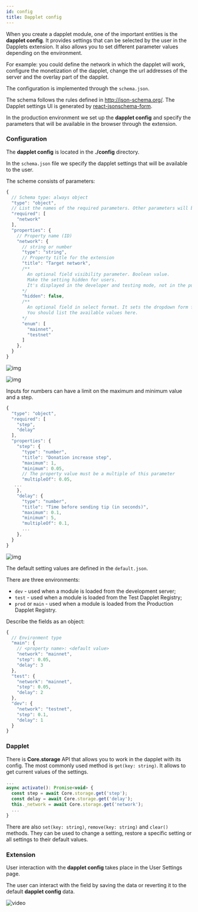 ```yaml
---
id: config
title: Dapplet config
---
```


When you create a dapplet module, one of the important entities is the **dapplet config**. It provides settings that can be selected by the user in the Dapplets extension. It also allows you to set different parameter values depending on the environment.

For example: you could define the network in which the dapplet will work, configure the monetization of the dapplet, change the url addresses of the server and the overlay part of the dapplet.

The configuration is implemented through the `schema.json`.

The schema follows the rules defined in http://json-schema.org/.
The Dapplet settings UI is generated by [react-jsonschema-form](https://react-jsonschema-form.readthedocs.io/en/latest/usage/single/).

In the production environment we set up the **dapplet config** and specify the parameters that will be available in the browser through the extension.

### Configuration

The **dapplet config** is located in the **./config** directory.

In the `schema.json` file we specify the dapplet settings that will be available to the user.

The scheme consists of parameters:

```js
{
  // Schema type: always object
  "type": "object",
  // List the names of the required parameters. Other parameters will be optional
  "required": [
    "network"
  ],
  "properties": {
    // Property name (ID)
    "network": {
      // string or number
      "type": "string",
      // Property title for the extension
      "title": "Target network",
      /**
        An optional field visibility parameter. Boolean value.
        Make the setting hidden for users.
        It's displayed in the developer and testing mode, not in the public.
      */
      "hidden": false,
      /**
        An optional field in select format. It sets the dropdown form for the setting.
        You should list the available values here.
      */
      "enum": [
        "mainnet",
        "testnet"
      ]
    },
  }
}
```

![img](/img/con_01.png)

![img](/img/con_02.png)

Inputs for numbers can have a limit on the maximum and minimum value and a step.

```js
{
  "type": "object",
  "required": [
    "step",
    "delay"
  ],
  "properties": {
    "step": {
      "type": "number",
      "title": "Donation increase step",
      "maximum": 1,
      "minimum": 0.05,
      // The property value must be a multiple of this parameter
      "multipleOf": 0.05,
   ...
    },
    "delay": {
      "type": "number",
      "title": "Time before sending tip (in seconds)",
      "maximum": 0.1,
      "minimum": 5,
      "multipleOf": 0.1,
      ...
    },
  }
}
```

![img](/img/con_03.png)

The default setting values are defined in the `default.json`.

There are three environments:

- `dev` - used when a module is loaded from the development server;
- `test` - used when a module is loaded from the Test Dapplet Registry;
- `prod` or `main` - used when a module is loaded from the Production Dapplet Registry.

Describe the fields as an object:

```js
{
  // Environment type
  "main": {
    // <property name>: <default value> 
    "network": "mainnet",
    "step": 0.05,
    "delay": 3
  },
  "test": {
    "network": "mainnet",
    "step": 0.05,
    "delay": 2
  },
  "dev": {
    "network": "testnet",
    "step": 0.1,
    "delay": 1
  }
}
```

### Dapplet

There is **Core.storage** API that allows you to work in the dapplet with its config.
The most commonly used method is `get(key: string)`. It allows to get current values of the settings.

```js
...
async activate(): Promise<void> {
  const step = await Core.storage.get('step');
  const delay = await Core.storage.get('delay');
  this._network = await Core.storage.get('network');
  ...
}
```

There are also `set(key: string)`, `remove(key: string)` and `clear()` methods. They can be used to change a setting, restore a specific setting or all settings to their default values.

### Extension

User interaction with the **dapplet config** takes place in the User Settings page.

The user can interact with the field by saving the data or reverting it to the default **dapplet config** data.

![video](/video/con_01.gif)
